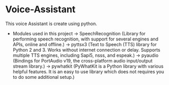 # Voice-Assistant

This voice Assistant is create using python.

* Modules used in this project 
  ->  SpeechRecognition (Library for performing speech recognition, with support for several engines and APIs, online and offline.)
  ->  pyttsx3 (Text to Speech (TTS) library for Python 2 and 3. Works without internet connection or delay. Supports multiple TTS engines, including Sapi5, nsss, and espeak.)
  ->  pyaudio (Bindings for PortAudio v19, the cross-platform audio input/output stream library.)
  ->  pywhatkit (PyWhatKit is a Python library with various helpful features. It is an easy to use library which does not requires you to do some additional setup.)
  
